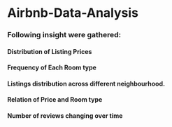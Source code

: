 # Airbnb-Data-Analysis
### Following insight were gathered:
#### Distribution of Listing Prices
#### Frequency of Each Room type
#### Listings distribution across different neighbourhood.
#### Relation of Price and Room type
#### Number of reviews changing over time
